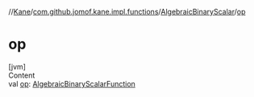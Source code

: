 //[Kane](../../index.md)/[com.github.jomof.kane.impl.functions](../index.md)/[AlgebraicBinaryScalar](index.md)/[op](op.md)



# op  
[jvm]  
Content  
val [op](op.md): [AlgebraicBinaryScalarFunction](../-algebraic-binary-scalar-function/index.md)  




